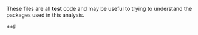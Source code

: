 These files are all **test** code and may be useful to trying to understand the packages used in this analysis. 

**P
